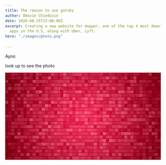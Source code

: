 ```yaml
---
title: The reason to use gatsby
author: Okezie Chiedozie
date: 2020-08-25T23:00:00Z
excerpt: Creating a new website for Hopper, one of the top 4 most downloaded travel
  apps in the U.S, along with Uber, Lyft.
hero: "./images/photo.png"

---
```

Ayoo

look up to see the photo

<div class="Image__Medium"> <img src="./images/photo.png" alt="alt text for medium image" /> </div>